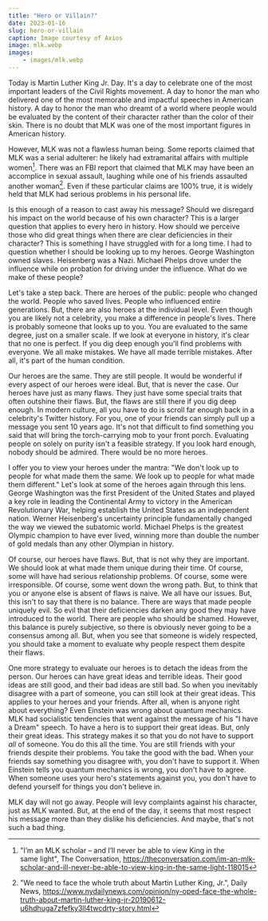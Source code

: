 ```yaml
---
title: "Hero or Villain?"
date: 2023-01-16
slug: hero-or-villain
caption: Image courtesy of Axios
image: mlk.webp
images: 
    - images/mlk.webp
---
```


Today is Martin Luther King Jr. Day. It's a day to celebrate one of the most important leaders of the Civil Rights movement. A day to honor the man who delivered one of the most memorable and impactful speeches in American history. A day to honor the man who dreamt of a world where people would be evaluated by the content of their character rather than the color of their skin. There is no doubt that MLK was one of the most important figures in American history.

However, MLK was not a flawless human being. Some reports claimed that MLK was a serial adulterer: he likely had extramarital affairs with multiple women[^1]. There was an FBI report that claimed that MLK may have been an accomplice in sexual assault, laughing while one of his friends assaulted another woman[^2]. Even if these particular claims are 100% true, it is widely held that MLK had serious problems in his personal life. 

Is this enough of a reason to cast away his message? Should we disregard his impact on the world because of his own character? This is a larger question that applies to every hero in history. How should we perceive those who did great things when there are clear deficiencies in their character? This is something I have struggled with for a long time. I had to question whether I should be looking up to my heroes. George Washington owned slaves. Heisenberg was a Nazi. Michael Phelps drove under the influence while on probation for driving under the influence. What do we make of these people?

Let's take a step back. There are heroes of the public: people who changed the world. People who saved lives. People who influenced entire generations. But, there are also heroes at the individual level. Even though you are likely not a celebrity, you make a difference in people's lives. There is probably someone that looks up to you. You are evaluated to the same degree, just on a smaller scale. If we look at everyone in history, it's clear that no one is perfect. If you dig deep enough you'll find problems with everyone. We all make mistakes. We have all made terrible mistakes. After all, it's part of the human condition.

Our heroes are the same. They are still people. It would be wonderful if every aspect of our heroes were ideal. But, that is never the case. Our heroes have just as many flaws. They just have some special traits that often outshine their flaws. But, the flaws are still there if you dig deep enough. In modern culture, all you have to do is scroll far enough back in a celebrity's Twitter history. For you, one of your friends can simply pull up a message you sent 10 years ago. It's not that difficult to find something you said that will bring the torch-carrying mob to your front porch. Evaluating people on solely on purity isn't a feasible strategy. If you look hard enough, nobody should be admired. There would be no more heroes.

I offer you to view your heroes under the mantra: "We don't look up to people for what made them the same. We look up to people for what made them different." Let's look at some of the heroes again through this lens. George Washington was the first President of the United States and played a key role in leading the Continental Army to victory in the American Revolutionary War, helping establish the United States as an independent nation. Werner Heisenberg's uncertainty principle fundamentally changed the way we viewed the subatomic world. Michael Phelps is the greatest Olympic champion to have ever lived, winning more than double the number of gold medals than any other Olympian in history. 

Of course, our heroes have flaws. But, that is not why they are important. We should look at what made them unique during their time. Of course, some will have had serious relationship problems. Of course, some were irresponsible. Of course, some went down the wrong path. But, to think that you or anyone else is absent of flaws is naive. We all have our issues. But, this isn't to say that there is no balance. There are ways that made people uniquely evil. So evil that their deficiencies darken any good they may have introduced to the world. There are people who should be shamed. However, this balance is purely subjective, so there is obviously never going to be a consensus among all. But, when you see that someone is widely respected, you should take a moment to evaluate why people respect them despite their flaws. 

One more strategy to evaluate our heroes is to detach the ideas from the person. Our heroes can have great ideas and terrible ideas. Their good ideas are still good, and their bad ideas are still bad. So when you inevitably disagree with a part of someone, you can still look at their great ideas. This applies to your heroes and your friends. After all, when is anyone right about everything? Even Einstein was wrong about quantum mechanics. MLK had socialistic tendencies that went against the message of his "I have a Dream" speech. To have a hero is to support their great ideas. But, only their great ideas. This strategy makes it so that you do not have to support *all* of someone. You do this all the time. You are still friends with your friends despite their problems. You take the good with the bad. When your friends say something you disagree with, you don't have to support it. When Einstein tells you quantum mechanics is wrong, you don't have to agree. When someone uses your hero's statements against you, you don't have to defend yourself for things you don't believe in.

MLK day will not go away. People will levy complaints against his character, just as MLK wanted. But, at the end of the day, it seems that most respect his message more than they dislike his deficiencies. And maybe, that's not such a bad thing. 

[^1]: "I’m an MLK scholar – and I’ll never be able to view King in the same light", The Conversation, https://theconversation.com/im-an-mlk-scholar-and-ill-never-be-able-to-view-king-in-the-same-light-118015
[^2]: "We need to face the whole truth about Martin Luther King, Jr.", Daily News, https://www.nydailynews.com/opinion/ny-oped-face-the-whole-truth-about-martin-luther-king-jr-20190612-u6hdhuga7zfefky3ll4twcdrty-story.html
